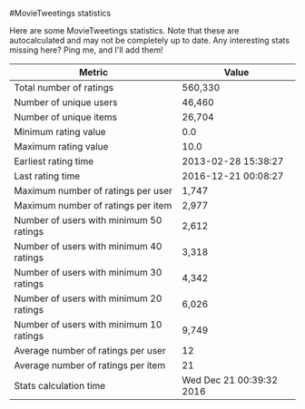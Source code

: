 #MovieTweetings statistics

Here are some MovieTweetings statistics. Note that these are autocalculated and may not be completely up to date. Any interesting stats missing here? Ping me, and I'll add them!

Metric | Value
--- | ---
Total number of ratings                 | 560,330
Number of unique users                  | 46,460
Number of unique items                  | 26,704
Minimum rating value                    | 0.0
Maximum rating value                    | 10.0
Earliest rating time                    | 2013-02-28 15:38:27
Last rating time                        | 2016-12-21 00:08:27
Maximum number of ratings per user      | 1,747
Maximum number of ratings per item      | 2,977
Number of users with minimum 50 ratings | 2,612
Number of users with minimum 40 ratings | 3,318
Number of users with minimum 30 ratings | 4,342
Number of users with minimum 20 ratings | 6,026
Number of users with minimum 10 ratings | 9,749
Average number of ratings per user      | 12
Average number of ratings per item      | 21
Stats calculation time                  | Wed Dec 21 00:39:32 2016

